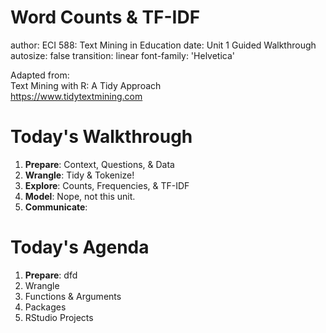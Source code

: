 Word Counts & TF-IDF
========================================================
author: ECI 588: Text Mining in Education
date: Unit 1 Guided Walkthrough
autosize: false
transition: linear
font-family: 'Helvetica'

Adapted from:  
Text Mining with R: A Tidy Approach  
<https://www.tidytextmining.com>



Today's Walkthrough
========================================================

1. **Prepare**: Context, Questions, & Data 
2. **Wrangle**: Tidy & Tokenize!
3. **Explore**: Counts, Frequencies, & TF-IDF
4. **Model**: Nope, not this unit. 
5. **Communicate**:  




<!--
Notes... 
-->

Today's Agenda
========================================================

1. **Prepare**: dfd
2. Wrangle
3. Functions & Arguments
4. Packages
5. RStudio Projects 

<!--
Notes... 
-->
